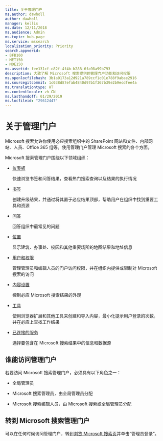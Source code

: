 ```yaml
---
title: 关于管理门户
ms.author: dawholl
author: dawholl
manager: kellis
ms.date: 12/11/2018
ms.audience: Admin
ms.topic: hub-page
ms.service: mssearch
localization_priority: Priority
search.appverid:
- BFB160
- MET150
- MOE150
ms.assetid: fee131cf-c82f-4f4b-b288-6fa98a99b793
description: 大致了解 Microsoft 搜索提供的管理门户功能和访问权限
ms.openlocfilehash: 3b1a0173a12d921a789ccf1c01e788f9abae2916
ms.sourcegitcommit: 1c038d87efab4840d97b1f367b39e2b9ecdfee4a
ms.translationtype: HT
ms.contentlocale: zh-CN
ms.lasthandoff: 01/29/2019
ms.locfileid: "29612447"
---
```

# <a name="about-the-admin-portal"></a>关于管理门户

Microsoft 搜索允许你使用必应搜索组织中的 SharePoint 网站和文件、内部网站、人员、Office 365 组等。使用管理门户管理 Microsoft 搜索的各个方面。
  
Microsoft 搜索管理门户围绕以下领域组织：
  
- [仪表板](get-insights.md)
    
    快速浏览书签和问答结果，查看热门搜索查询以及结果的执行情况
    
- [书签](create-and-manage-bookmarks.md)
    
    创建升级结果，并通过将其置于必应结果顶部，帮助用户在组织中找到重要工具和资源
    
- [问答](create-and-manage-qas.md)
    
    回答组织中最常见的问题
    
- [位置](add-a-location.md)
    
    显示建筑、办事处、校园和其他重要场所的地图结果和地址信息
    
- [用户和权限](add-users.md)
    
    管理管理员和编辑人员的门户访问权限，并在组织内提供或限制对 Microsoft 搜索的访问
    
- [内容设置](content-settings.md)
    
    控制必应 Microsoft 搜索结果的外观
    
- [工具](admin-portal-tools.md)
    
    使用浏览器扩展和其他工具来创建和导入内容，最小化提示用户登录的次数，并在必应上查找工作结果
    
- [已连接的服务](connected-services.md)
    
    选择要包含在 Microsoft 搜索结果中的信息和数据源
    
## <a name="who-can-access-the-admin-portal"></a>谁能访问管理门户

若要访问 Microsoft 搜索管理门户，必须具有以下角色之一：
  
- 全局管理员
    
- Microsoft 搜索管理员，由全局管理员分配
    
- Microsoft 搜索编辑人员，由 Microsoft 搜索或全局管理员分配
    
## <a name="go-to-the-microsoft-search-admin-portal"></a>转到 Microsoft 搜索管理门户

可以在任何时候访问管理门户，转到[浏览 Microsoft 搜索页](https://www.bing.com/business/explore)并单击“管理员登录”。 